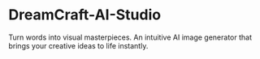# DreamCraft-AI-Studio
Turn words into visual masterpieces. An intuitive AI image generator that brings your creative ideas to life instantly.
